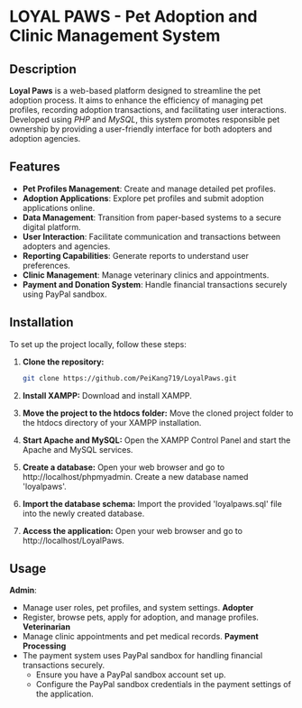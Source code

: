 # LOYAL PAWS - Pet Adoption and Clinic Management System

## Description

**Loyal Paws** is a web-based platform designed to streamline the pet adoption process. It aims to enhance the efficiency of managing pet profiles, recording adoption transactions, and facilitating user interactions. Developed using *PHP* and *MySQL*, this system promotes responsible pet ownership by providing a user-friendly interface for both adopters and adoption agencies.

## Features

- **Pet Profiles Management**: Create and manage detailed pet profiles.
- **Adoption Applications**: Explore pet profiles and submit adoption applications online.
- **Data Management**: Transition from paper-based systems to a secure digital platform.
- **User Interaction**: Facilitate communication and transactions between adopters and agencies.
- **Reporting Capabilities**: Generate reports to understand user preferences.
- **Clinic Management**: Manage veterinary clinics and appointments.
- **Payment and Donation System**: Handle financial transactions securely using PayPal sandbox.

## Installation

To set up the project locally, follow these steps:

1. **Clone the repository:**
   ```bash
   git clone https://github.com/PeiKang719/LoyalPaws.git

2. **Install XAMPP:**
   Download and install XAMPP.

3. **Move the project to the htdocs folder:**
   Move the cloned project folder to the htdocs directory of your XAMPP installation.

4. **Start Apache and MySQL:**
   Open the XAMPP Control Panel and start the Apache and MySQL services.

5. **Create a database:**
   Open your web browser and go to http://localhost/phpmyadmin.
   Create a new database named 'loyalpaws'.

6. **Import the database schema:**
   Import the provided 'loyalpaws.sql' file into the newly created database.

7. **Access the application:**
   Open your web browser and go to http://localhost/LoyalPaws.

## Usage

**Admin**:
- Manage user roles, pet profiles, and system settings.
**Adopter**
- Register, browse pets, apply for adoption, and manage profiles.
**Veterinarian**
- Manage clinic appointments and pet medical records.
**Payment Processing**
- The payment system uses PayPal sandbox for handling financial transactions securely.
   - Ensure you have a PayPal sandbox account set up.
   - Configure the PayPal sandbox credentials in the payment settings of the application.



   





   






